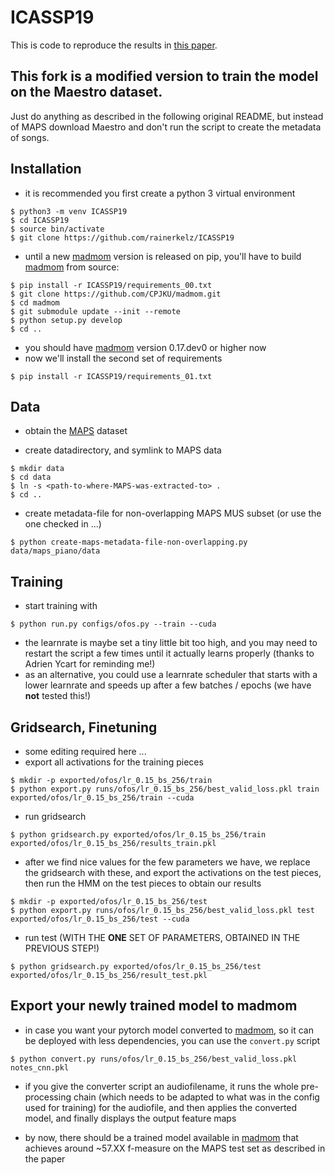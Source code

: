 # ICASSP19

This is code to reproduce the results in [this paper](https://ieeexplore.ieee.org/document/8683582).

## This fork is a modified version to train the model on the Maestro dataset.

Just do anything as described in the following original README, but instead of
MAPS download Maestro and don't run the script to create the metadata of songs.

## Installation

- it is recommended you first create a python 3 virtual environment

```
$ python3 -m venv ICASSP19
$ cd ICASSP19
$ source bin/activate
$ git clone https://github.com/rainerkelz/ICASSP19
```

- until a new [madmom](https://github.com/CPJKU/madmom) version is released on pip, you'll have to build [madmom](https://github.com/CPJKU/madmom) from source:

```
$ pip install -r ICASSP19/requirements_00.txt
$ git clone https://github.com/CPJKU/madmom.git
$ cd madmom
$ git submodule update --init --remote
$ python setup.py develop
$ cd ..
```

- you should have [madmom](https://github.com/CPJKU/madmom) version 0.17.dev0 or higher now
- now we'll install the second set of requirements

```
$ pip install -r ICASSP19/requirements_01.txt
```

## Data
- obtain the [MAPS](http://www.tsi.telecom-paristech.fr/aao/en/2010/07/08/maps-database-a-piano-database-for-multipitch-estimation-and-automatic-transcription-of-music/) dataset

- create datadirectory, and symlink to MAPS data
```
$ mkdir data
$ cd data
$ ln -s <path-to-where-MAPS-was-extracted-to> .
$ cd ..
```

- create metadata-file for non-overlapping MAPS MUS subset (or use the one checked in ...)
```
$ python create-maps-metadata-file-non-overlapping.py data/maps_piano/data
```

## Training
- start training with
```
$ python run.py configs/ofos.py --train --cuda
```
- the learnrate is maybe set a tiny little bit too high, and you may need to restart the script a few times until it actually learns properly (thanks to Adrien Ycart for reminding me!)
- as an alternative, you could use a learnrate scheduler that starts with a lower learnrate and speeds up after a few batches / epochs (we have **not** tested this!)

## Gridsearch, Finetuning
- some editing required here ...
- export all activations for the training pieces
```
$ mkdir -p exported/ofos/lr_0.15_bs_256/train
$ python export.py runs/ofos/lr_0.15_bs_256/best_valid_loss.pkl train exported/ofos/lr_0.15_bs_256/train --cuda
```

- run gridsearch
```
$ python gridsearch.py exported/ofos/lr_0.15_bs_256/train exported/ofos/lr_0.15_bs_256/results_train.pkl
```

- after we find nice values for the few parameters we have, we replace the gridsearch with these, and export the activations on the test pieces, then run the HMM on the test pieces to obtain our results
```
$ mkdir -p exported/ofos/lr_0.15_bs_256/test
$ python export.py runs/ofos/lr_0.15_bs_256/best_valid_loss.pkl test exported/ofos/lr_0.15_bs_256/test --cuda
```

- run test (WITH THE **ONE** SET OF PARAMETERS, OBTAINED IN THE PREVIOUS STEP!)
```
$ python gridsearch.py exported/ofos/lr_0.15_bs_256/test exported/ofos/lr_0.15_bs_256/result_test.pkl
```

## Export your newly trained model to madmom
- in case you want your pytorch model converted to [madmom](https://github.com/CPJKU/madmom), so it can be deployed with less dependencies, you can use the `convert.py` script
```
$ python convert.py runs/ofos/lr_0.15_bs_256/best_valid_loss.pkl notes_cnn.pkl
```
- if you give the converter script an audiofilename, it runs the whole pre-processing chain (which needs to be adapted to what was in the config used for training) for the audiofile, and then applies the converted model, and finally displays the output feature maps

- by now, there should be a trained model available in [madmom](https://github.com/CPJKU/madmom) that achieves around ~57.XX f-measure on the MAPS test set as described in the paper
